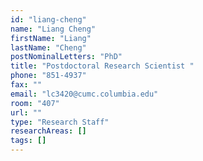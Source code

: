 ```yaml
---
id: "liang-cheng"
name: "Liang Cheng"
firstName: "Liang"
lastName: "Cheng"
postNominalLetters: "PhD"
title: "Postdoctoral Research Scientist "
phone: "851-4937"
fax: ""
email: "lc3420@cumc.columbia.edu"
room: "407"
url: ""
type: "Research Staff"
researchAreas: []
tags: []
---
```

